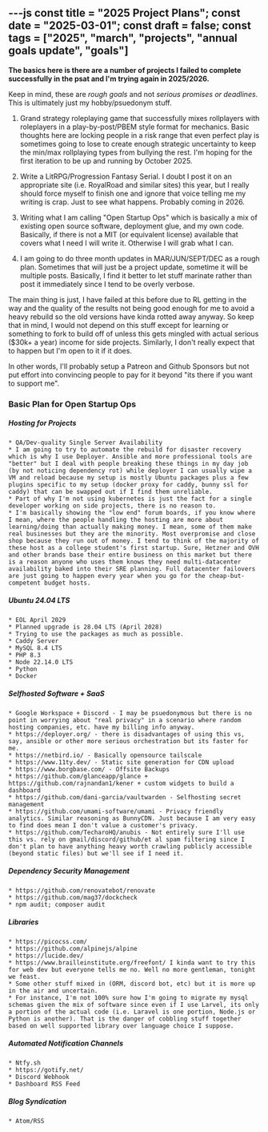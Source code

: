 ---js
const title = "2025 Project Plans";
const date = "2025-03-01";
const draft = false;
const tags = ["2025", "march", "projects", "annual goals update", "goals"]
---

**The basics here is there are a number of projects I failed to complete successfully in the psat and I'm trying again in 2025/2026.**

Keep in mind, these are _rough goals_ and not _serious promises or deadlines_. This is ultimately just my hobby/psuedonym stuff.

1) Grand strategy roleplaying game that successfully mixes rollplayers with roleplayers in a play-by-post/PBEM style format for mechanics. Basic thoughts here are locking people in a risk range that even perfect play is sometimes going to lose to create enough strategic uncertainty to keep the min/max rollplaying types from bullying the rest. I'm hoping for the first iteration to be up and running by October 2025.

2) Write a LitRPG/Progression Fantasy Serial. I doubt I post it on an appropriate site (i.e. RoyalRoad and similar sites) this year, but I really should force myself to finish one and ignore that voice telling me my writing is crap. Just to see what happens. Probably coming in 2026.

3) Writing what I am calling "Open Startup Ops" which is basically a mix of existing open source software, deployment glue, and my own code. Basically, if there is not a MIT (or equivalent license) available that covers what I need I will write it. Otherwise I will grab what I can.

4) I am going to do three month updates in MAR/JUN/SEPT/DEC as a rough plan. Sometimes that will just be a project update, sometime it will be multiple posts. Basically, I find it better to let stuff marinate rather than post it immediately since I tend to be overly verbose.

The main thing is just, I have failed at this before due to RL getting in the way and the quality of the results not being good enough for me to avoid a heavy rebuild so the old versions have kinda rotted away anyway. So keep that in mind, I would not depend on this stuff except for learning or something to fork to build off of unless this gets mingled with actual serious ($30k+ a year) income for side projects. Similarly, I don't really expect that to happen but I'm open to it if it does.

In other words, I'll probably setup a Patreon and Github Sponsors but not put effort into convincing people to pay for it beyond "its there if you want to support me".

### Basic Plan for Open Startup Ops

 ##### Hosting for Projects
    * QA/Dev-quality Single Server Availability
    * I am going to try to automate the rebuild for disaster recovery which is why I use Deployer. Ansible and more professional tools are "better" but I deal with people breaking these things in my day job (by not noticing dependency rot) while deployer I can usually wipe a VM and reload because my setup is mostly Ubuntu packages plus a few plugins specific to my setup (docker proxy for caddy, bunny ssl for caddy) that can be swapped out if I find them unreliable.
    * Part of why I'm not using kubernetes is just the fact for a single developer working on side projects, there is no reason to.
    * I'm basically showing the "low end" forum boards, if you know where I mean, where the people handling the hosting are more about learning/doing than actually making money. I mean, some of them make real businesses but they are the minority. Most overpromise and close shop because they run out of money. I tend to think of the majority of these host as a college student's first startup. Sure, Hetzner and OVH and other brands base their entire business on this market but there is a reason anyone who uses them knows they need multi-datacenter availability baked into their SRE planning. Full datacenter failovers are just going to happen every year when you go for the cheap-but-competent budget hosts.

##### Ubuntu 24.04 LTS
    * EOL April 2029
    * Planned upgrade is 28.04 LTS (April 2028)
    * Trying to use the packages as much as possible.  
    * Caddy Server
    * MySQL 8.4 LTS
    * PHP 8.3
    * Node 22.14.0 LTS
    * Python
    * Docker


 ##### Selfhosted Software + SaaS
    * Google Workspace + Discord - I may be psuedonymous but there is no point in worrying about "real privacy" in a scenario where random hosting companies, etc. have my billing info anyway.
    * https://deployer.org/ - there is disadvantages of using this vs, say, ansible or other more serious orchestration but its faster for me.
    * https://netbird.io/ - Basically opensource tailscale
    * https://www.11ty.dev/ - Static site generation for CDN upload
    * https://www.borgbase.com/ - Offsite Backups
    * https://github.com/glanceapp/glance + https://github.com/rajnandan1/kener + custom widgets to build a dashboard
    * https://github.com/dani-garcia/vaultwarden - Selfhosting secret management
    * https://github.com/umami-software/umami - Privacy friendly analytics. Similar reasoning as BunnyCDN. Just because I am very easy to find does mean I don't value a customer's privacy.
    * https://github.com/TecharoHQ/anubis - Not entirely sure I'll use this vs. rely on gmail/discord/github/et al spam filtering since I don't plan to have anything heavy worth crawling publicly accessible (beyond static files) but we'll see if I need it.


 ##### Dependency Security Management
    * https://github.com/renovatebot/renovate
    * https://github.com/mag37/dockcheck
    * npm audit; composer audit


 ##### Libraries
    * https://picocss.com/
    * https://github.com/alpinejs/alpine
    * https://lucide.dev/
    * https://www.brailleinstitute.org/freefont/ I kinda want to try this for web dev but everyone tells me no. Well no more gentleman, tonight we feast.
    * Some other stuff mixed in (ORM, discord bot, etc) but it is more up in the air and uncertain.
    * For instance, I'm not 100% sure how I'm going to migrate my mysql schemas given the mix of software since even if I use Larvel, its only a portion of the actual code (i.e. Laravel is one portion, Node.js or Python is another). That is the danger of cobbling stuff together based on well supported library over language choice I suppose.


##### Automated Notification Channels
    * Ntfy.sh
    * https://gotify.net/
    * Discord Webhook
    * Dashboard RSS Feed


##### Blog Syndication
    * Atom/RSS
